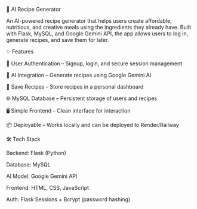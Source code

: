 🍴 AI Recipe Generator

An AI-powered recipe generator that helps users create affordable, nutritious, and creative meals using the ingredients they already have. Built with Flask, MySQL, and Google Gemini API, the app allows users to log in, generate recipes, and save them for later.

✨ Features

🔐 User Authentication – Signup, login, and secure session management

🤖 AI Integration – Generate recipes using Google Gemini AI

💾 Save Recipes – Store recipes in a personal dashboard

🌐 MySQL Database – Persistent storage of users and recipes

🖥 Simple Frontend – Clean interface for interaction

📦 Deployable – Works locally and can be deployed to Render/Railway

🛠 Tech Stack

Backend: Flask (Python)

Database: MySQL

AI Model: Google Gemini API

Frontend: HTML, CSS, JavaScript

Auth: Flask Sessions + Bcrypt (password hashing)
